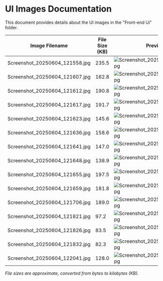 # UI Images Documentation

This document provides details about the UI images in the "Front-end Ui" folder.

| Image Filename                  | File Size (KB) | Preview |
|--------------------------------|----------------|---------|
| Screenshot_20250604_121558.jpg | 235.5          | ![Screenshot_20250604_121558.jpg](Front-end%20Ui/Screenshot_20250604_121558.jpg) |
| Screenshot_20250604_121607.jpg | 162.8          | ![Screenshot_20250604_121607.jpg](Front-end%20Ui/Screenshot_20250604_121607.jpg) |
| Screenshot_20250604_121612.jpg | 190.8          | ![Screenshot_20250604_121612.jpg](Front-end%20Ui/Screenshot_20250604_121612.jpg) |
| Screenshot_20250604_121617.jpg | 191.7          | ![Screenshot_20250604_121617.jpg](Front-end%20Ui/Screenshot_20250604_121617.jpg) |
| Screenshot_20250604_121623.jpg | 145.6          | ![Screenshot_20250604_121623.jpg](Front-end%20Ui/Screenshot_20250604_121623.jpg) |
| Screenshot_20250604_121636.jpg | 158.6          | ![Screenshot_20250604_121636.jpg](Front-end%20Ui/Screenshot_20250604_121636.jpg) |
| Screenshot_20250604_121641.jpg | 147.0          | ![Screenshot_20250604_121641.jpg](Front-end%20Ui/Screenshot_20250604_121641.jpg) |
| Screenshot_20250604_121648.jpg | 138.9          | ![Screenshot_20250604_121648.jpg](Front-end%20Ui/Screenshot_20250604_121648.jpg) |
| Screenshot_20250604_121655.jpg | 197.5          | ![Screenshot_20250604_121655.jpg](Front-end%20Ui/Screenshot_20250604_121655.jpg) |
| Screenshot_20250604_121659.jpg | 181.8          | ![Screenshot_20250604_121659.jpg](Front-end%20Ui/Screenshot_20250604_121659.jpg) |
| Screenshot_20250604_121706.jpg | 189.0          | ![Screenshot_20250604_121706.jpg](Front-end%20Ui/Screenshot_20250604_121706.jpg) |
| Screenshot_20250604_121821.jpg |  97.2          | ![Screenshot_20250604_121821.jpg](Front-end%20Ui/Screenshot_20250604_121821.jpg) |
| Screenshot_20250604_121826.jpg |  83.5          | ![Screenshot_20250604_121826.jpg](Front-end%20Ui/Screenshot_20250604_121826.jpg) |
| Screenshot_20250604_121832.jpg |  82.3          | ![Screenshot_20250604_121832.jpg](Front-end%20Ui/Screenshot_20250604_121832.jpg) |
| Screenshot_20250604_122041.jpg | 128.0          | ![Screenshot_20250604_122041.jpg](Front-end%20Ui/Screenshot_20250604_122041.jpg) |

*File sizes are approximate, converted from bytes to kilobytes (KB).*
